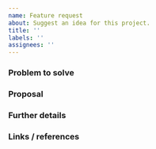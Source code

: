 ```yaml
---
name: Feature request
about: Suggest an idea for this project.
title: ''
labels: ''
assignees: ''
---
```


### Problem to solve

<!-- What problem do we solve? Try to define the who/what/why of the opportunity as a user story. For example, "As a (who), I want (what), so I can (why/value)." -->

### Proposal

<!-- How are we going to solve the problem? Try to include the user journey! -->


### Further details

<!-- Include use cases, benefits, goals, or any other details that will help us understand the problem better. -->

### Links / references
